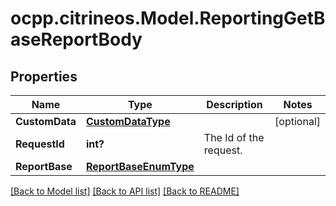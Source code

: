 # ocpp.citrineos.Model.ReportingGetBaseReportBody
## Properties

Name | Type | Description | Notes
------------ | ------------- | ------------- | -------------
**CustomData** | [**CustomDataType**](CustomDataType.md) |  | [optional] 
**RequestId** | **int?** | The Id of the request.   | 
**ReportBase** | [**ReportBaseEnumType**](ReportBaseEnumType.md) |  | 

[[Back to Model list]](../README.md#documentation-for-models) [[Back to API list]](../README.md#documentation-for-api-endpoints) [[Back to README]](../README.md)

